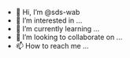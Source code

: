 - 👋 Hi, I’m @sds-wab
- 👀 I’m interested in ...
- 🌱 I’m currently learning ...
- 💞️ I’m looking to collaborate on ...
- 📫 How to reach me ...

<!---
sds-wab/sds-wab is a ✨ special ✨ repository because its `README.md` (this file) appears on your GitHub profile.
You can click the Preview link to take a look at your changes.
--->
